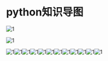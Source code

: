 # python知识导图

![1](./1基础知识.png)

![1](./2基础知识.png)

![1](./3数据类型.png)![1](./4序列.png)![1](./5字符串.png)![1](./6列表元组.png)![1](./7字典集合.png)![1](./8条件循环.png)![1](./9文件对象.png)![1](./10错误异常.png)![1](./11函数.png)![1](./12函数.png)![1](./13模块.png)![1](./14面向对象.png)